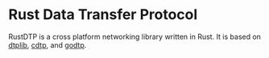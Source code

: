 # Rust Data Transfer Protocol

RustDTP is a cross platform networking library written in Rust. It is based on [dtplib](https://github.com/WKHAllen/dtplib), [cdtp](https://github.com/WKHAllen/cdtp), and [godtp](https://github.com/WKHAllen/godtp).
